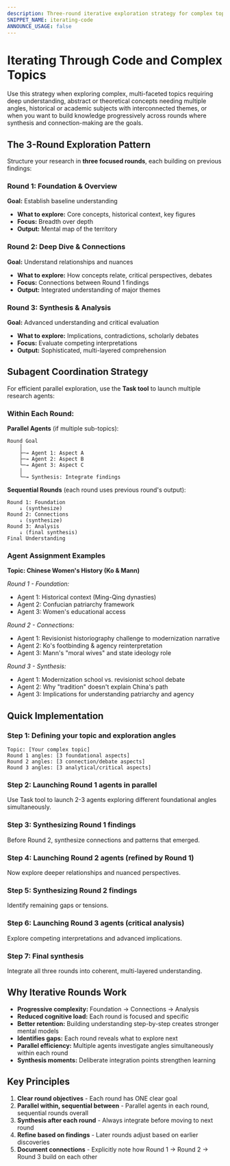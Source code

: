 ```yaml
---
description: Three-round iterative exploration strategy for complex topics with parallel subagents
SNIPPET_NAME: iterating-code
ANNOUNCE_USAGE: false
---
```


# Iterating Through Code and Complex Topics

Use this strategy when exploring complex, multi-faceted topics requiring deep understanding, abstract or theoretical concepts needing multiple angles, historical or academic subjects with interconnected themes, or when you want to build knowledge progressively across rounds where synthesis and connection-making are the goals.

## The 3-Round Exploration Pattern

Structure your research in **three focused rounds**, each building on previous findings:

### Round 1: Foundation & Overview
**Goal:** Establish baseline understanding
- **What to explore:** Core concepts, historical context, key figures
- **Focus:** Breadth over depth
- **Output:** Mental map of the territory

### Round 2: Deep Dive & Connections
**Goal:** Understand relationships and nuances
- **What to explore:** How concepts relate, critical perspectives, debates
- **Focus:** Connections between Round 1 findings
- **Output:** Integrated understanding of major themes

### Round 3: Synthesis & Analysis
**Goal:** Advanced understanding and critical evaluation
- **What to explore:** Implications, contradictions, scholarly debates
- **Focus:** Evaluate competing interpretations
- **Output:** Sophisticated, multi-layered comprehension

## Subagent Coordination Strategy

For efficient parallel exploration, use the **Task tool** to launch multiple research agents:

### Within Each Round:

**Parallel Agents** (if multiple sub-topics):
```
Round Goal
    │
    ├─→ Agent 1: Aspect A
    ├─→ Agent 2: Aspect B
    └─→ Agent 3: Aspect C
    │
    └─→ Synthesis: Integrate findings
```

**Sequential Rounds** (each round uses previous round's output):
```
Round 1: Foundation
    ↓ (synthesize)
Round 2: Connections
    ↓ (synthesize)
Round 3: Analysis
    ↓ (final synthesis)
Final Understanding
```

### Agent Assignment Examples

**Topic: Chinese Women's History (Ko & Mann)**

*Round 1 - Foundation:*
- Agent 1: Historical context (Ming-Qing dynasties)
- Agent 2: Confucian patriarchy framework
- Agent 3: Women's educational access

*Round 2 - Connections:*
- Agent 1: Revisionist historiography challenge to modernization narrative
- Agent 2: Ko's footbinding & agency reinterpretation
- Agent 3: Mann's "moral wives" and state ideology role

*Round 3 - Synthesis:*
- Agent 1: Modernization school vs. revisionist school debate
- Agent 2: Why "tradition" doesn't explain China's path
- Agent 3: Implications for understanding patriarchy and agency

## Quick Implementation

### Step 1: Defining your topic and exploration angles
```
Topic: [Your complex topic]
Round 1 angles: [3 foundational aspects]
Round 2 angles: [3 connection/debate aspects]
Round 3 angles: [3 analytical/critical aspects]
```

### Step 2: Launching Round 1 agents in parallel
Use Task tool to launch 2-3 agents exploring different foundational angles simultaneously.

### Step 3: Synthesizing Round 1 findings
Before Round 2, synthesize connections and patterns that emerged.

### Step 4: Launching Round 2 agents (refined by Round 1)
Now explore deeper relationships and nuanced perspectives.

### Step 5: Synthesizing Round 2 findings
Identify remaining gaps or tensions.

### Step 6: Launching Round 3 agents (critical analysis)
Explore competing interpretations and advanced implications.

### Step 7: Final synthesis
Integrate all three rounds into coherent, multi-layered understanding.

## Why Iterative Rounds Work

- **Progressive complexity:** Foundation → Connections → Analysis
- **Reduced cognitive load:** Each round is focused and specific
- **Better retention:** Building understanding step-by-step creates stronger mental models
- **Identifies gaps:** Each round reveals what to explore next
- **Parallel efficiency:** Multiple agents investigate angles simultaneously within each round
- **Synthesis moments:** Deliberate integration points strengthen learning

## Key Principles

1. **Clear round objectives** - Each round has ONE clear goal
2. **Parallel within, sequential between** - Parallel agents in each round, sequential rounds overall
3. **Synthesis after each round** - Always integrate before moving to next round
4. **Refine based on findings** - Later rounds adjust based on earlier discoveries
5. **Document connections** - Explicitly note how Round 1 → Round 2 → Round 3 build on each other
